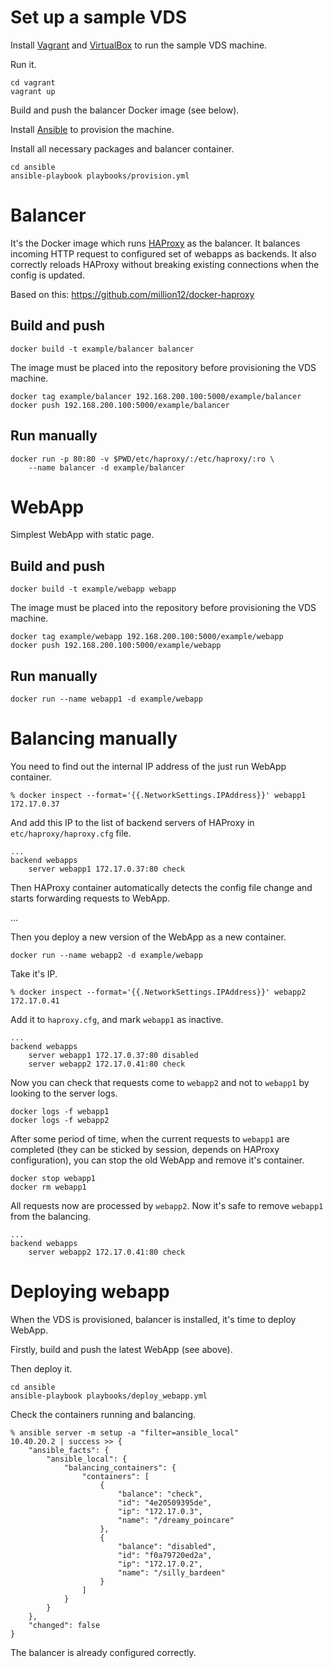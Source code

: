Set up a sample VDS
===================

Install [Vagrant](http://www.vagrantup.com/downloads.html)
and [VirtualBox](https://www.virtualbox.org/wiki/Downloads)
to run the sample VDS machine.

Run it.

    cd vagrant
    vagrant up

Build and push the balancer Docker image (see below).    
    
Install [Ansible](http://docs.ansible.com/intro_installation.html) 
to provision the machine.

Install all necessary packages and balancer container.

    cd ansible
    ansible-playbook playbooks/provision.yml

Balancer
========

It's the Docker image which runs [HAProxy](http://www.haproxy.org/) as the balancer.
It balances incoming HTTP request to configured set of webapps as backends.
It also correctly reloads HAProxy without breaking existing connections when the config is updated.

Based on this: https://github.com/million12/docker-haproxy

Build and push
--------------

    docker build -t example/balancer balancer
    
The image must be placed into the repository before provisioning the VDS machine.

    docker tag example/balancer 192.168.200.100:5000/example/balancer
    docker push 192.168.200.100:5000/example/balancer

Run manually
------------
    
    docker run -p 80:80 -v $PWD/etc/haproxy/:/etc/haproxy/:ro \
        --name balancer -d example/balancer

WebApp
======

Simplest WebApp with static page.
 
Build and push
--------------

    docker build -t example/webapp webapp
    
The image must be placed into the repository before provisioning the VDS machine.

    docker tag example/webapp 192.168.200.100:5000/example/webapp
    docker push 192.168.200.100:5000/example/webapp    
    
Run manually
------------

    docker run --name webapp1 -d example/webapp
    
Balancing manually
==================

You need to find out the internal IP address of the just run WebApp container.

    % docker inspect --format='{{.NetworkSettings.IPAddress}}' webapp1
    172.17.0.37
        
And add this IP to the list of backend servers of HAProxy in `etc/haproxy/haproxy.cfg` file.

    ...
    backend webapps
        server webapp1 172.17.0.37:80 check

Then HAProxy container automatically detects the config file change and starts forwarding requests to WebApp.

...

Then you deploy a new version of the WebApp as a new container.

    docker run --name webapp2 -d example/webapp
        
Take it's IP.
        
    % docker inspect --format='{{.NetworkSettings.IPAddress}}' webapp2
    172.17.0.41
        
Add it to `haproxy.cfg`, and mark `webapp1` as inactive.
        
    ...
    backend webapps
        server webapp1 172.17.0.37:80 disabled
        server webapp2 172.17.0.41:80 check
        
Now you can check that requests come to `webapp2` and not to `webapp1`
by looking to the server logs.

    docker logs -f webapp1
    docker logs -f webapp2

After some period of time, 
when the current requests to `webapp1` are completed
(they can be sticked by session, depends on HAProxy configuration),
you can stop the old WebApp and remove it's container.

    docker stop webapp1
    docker rm webapp1    

All requests now are processed by `webapp2`.
Now it's safe to remove `webapp1` from the balancing.

    ...
    backend webapps
        server webapp2 172.17.0.41:80 check

Deploying webapp
================
               
When the VDS is provisioned, balancer is installed, it's time to deploy WebApp.

Firstly, build and push the latest WebApp (see above).

Then deploy it.
               
    cd ansible
    ansible-playbook playbooks/deploy_webapp.yml
                        
Check the containers running and balancing.

    % ansible server -m setup -a "filter=ansible_local"
    10.40.20.2 | success >> {
        "ansible_facts": {
            "ansible_local": {
                "balancing_containers": {
                    "containers": [
                        {
                            "balance": "check", 
                            "id": "4e20509395de", 
                            "ip": "172.17.0.3", 
                            "name": "/dreamy_poincare"
                        }, 
                        {
                            "balance": "disabled", 
                            "id": "f0a79720ed2a", 
                            "ip": "172.17.0.2", 
                            "name": "/silly_bardeen"
                        }
                    ]
                }
            }
        }, 
        "changed": false
    }
    
The balancer is already configured correctly.
    
    
